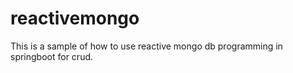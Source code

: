 # reactivemongo

This is a sample of how to use reactive mongo db programming in springboot for crud.
